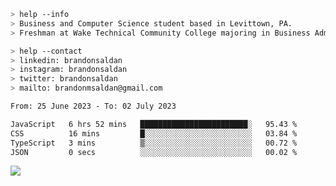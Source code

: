 ````bash
> help --info
> Business and Computer Science student based in Levittown, PA.
> Freshman at Wake Technical Community College majoring in Business Administration.
````

````bash
> help --contact
> linkedin: brandonsaldan
> instagram: brandonsaldan
> twitter: brandonsaldan
> mailto: brandonmsaldan@gmail.com
````

<!--START_SECTION:waka-->

```txt
From: 25 June 2023 - To: 02 July 2023

JavaScript   6 hrs 52 mins   ████████████████████████░   95.43 %
CSS          16 mins         █░░░░░░░░░░░░░░░░░░░░░░░░   03.84 %
TypeScript   3 mins          ▒░░░░░░░░░░░░░░░░░░░░░░░░   00.72 %
JSON         0 secs          ░░░░░░░░░░░░░░░░░░░░░░░░░   00.02 %
```

<!--END_SECTION:waka-->

![](https://komarev.com/ghpvc/?username=brandonsaldan&color=6A8AFF)
